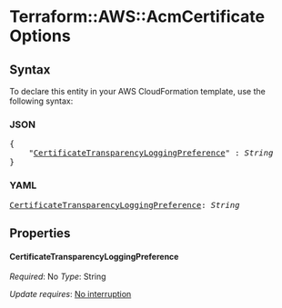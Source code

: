 # Terraform::AWS::AcmCertificate Options

## Syntax

To declare this entity in your AWS CloudFormation template, use the following syntax:

### JSON

<pre>
{
    "<a href="#certificatetransparencyloggingpreference" title="CertificateTransparencyLoggingPreference">CertificateTransparencyLoggingPreference</a>" : <i>String</i>
}
</pre>

### YAML

<pre>
<a href="#certificatetransparencyloggingpreference" title="CertificateTransparencyLoggingPreference">CertificateTransparencyLoggingPreference</a>: <i>String</i>
</pre>

## Properties

#### CertificateTransparencyLoggingPreference

_Required_: No
_Type_: String

_Update requires_: [No interruption](https://docs.aws.amazon.com/AWSCloudFormation/latest/UserGuide/using-cfn-updating-stacks-update-behaviors.html#update-no-interrupt)

